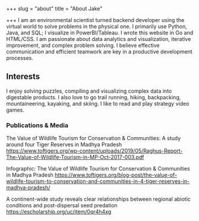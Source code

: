 +++
slug = "about"
title = "About Jake"

+++
I am an environmental scientist turned backend developer using the virtual world to solve problems in the physical one. I primarily use Python, Java, and SQL; I visualize in PowerBI/Tableau. I wrote this website in Go and HTML/CSS. I am passionate about data analytics and visualization, iterative improvement, and complex problem solving. I believe effective communication and efficient teamwork are key in a productive development processes.

## Interests 

I enjoy solving puzzles, compiling and visualizing complex data into digestable products. I also love to go trail running, hiking, backpacking, mountaineering, kayaking, and skiing. I like to read and play strategy video games.

### Publications & Media

The Value of Wildlife Tourism for Conservation & Communities: A study around four Tiger Reserves in Madhya Pradesh
https://www.toftigers.org/wp-content/uploads/2019/05/Raghus-Report-The-Value-of-Wildlife-Tourism-in-MP-Oct-2017-003.pdf

Infographic: The Value of Wildlife Tourism for Conservation & Communities in Madhya Pradesh
https://www.toftigers.org/blog-post/the-value-of-wildlife-tourism-to-conservation-and-communities-in-4-tiger-reserves-in-madhya-pradesh/
							
A continent-wide study reveals clear relationships between regional abiotic conditions and post-dispersal seed predation
https://escholarship.org/uc/item/0qr4h4xg 
